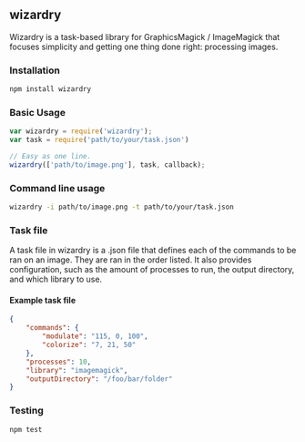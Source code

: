 ## wizardry

Wizardry is a task-based library for GraphicsMagick / ImageMagick that focuses simplicity and getting one thing done right: processing images.

### Installation
```bash
npm install wizardry
```

### Basic Usage
```javascript
var wizardry = require('wizardry');
var task = require('path/to/your/task.json')

// Easy as one line.
wizardry(['path/to/image.png'], task, callback);
```

### Command line usage
```bash
wizardry -i path/to/image.png -t path/to/your/task.json
```

### Task file

A task file in wizardry is a .json file that defines each of the commands to be ran on an image. They are ran in the order listed. It also provides configuration, such as the amount of processes to run, the output directory, and which library to use.

#### Example task file
```json
{
    "commands": {
        "modulate": "115, 0, 100",
        "colorize": "7, 21, 50"
    },
    "processes": 10,
    "library": "imagemagick",
    "outputDirectory": "/foo/bar/folder"
}
```

### Testing
```bash
npm test
```